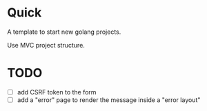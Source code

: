 # Quick

A template to start new golang projects.

Use MVC project structure.

# TODO

- [ ] add CSRF token to the form
- [ ] add a "error" page to render the message inside a "error layout"

